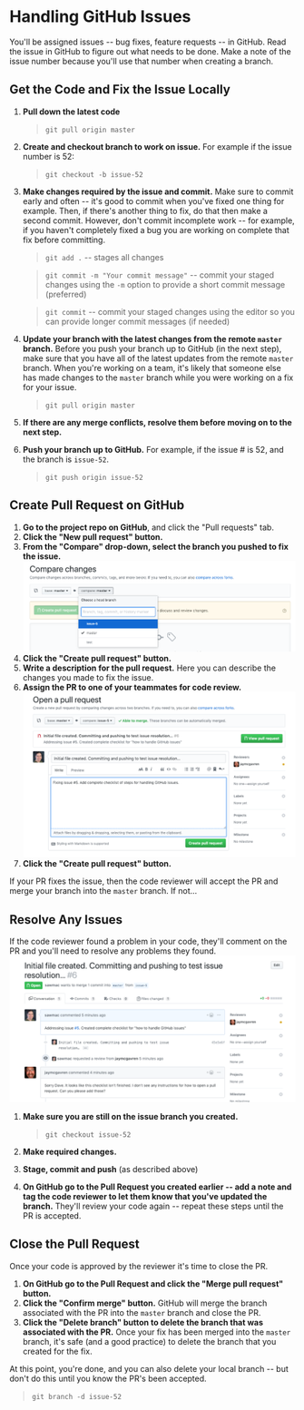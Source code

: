 # Handling GitHub Issues
You'll be assigned issues -- bug fixes, feature requests -- in GitHub. Read the issue in GitHub to figure out what needs to be done. Make a note of the issue number because you'll use that number when creating a branch.

## Get the Code and Fix the Issue Locally
1. **Pull down the latest code**
   
   > ```git pull origin master```

2. **Create and checkout branch to work on issue.** For example if the issue number is 52:

    > ```git checkout -b issue-52```

3. **Make changes required by the issue and commit.** Make sure to commit early and often -- it's good to commit when you've fixed one thing for example. Then, if there's another thing to fix, do that then make a second commit. However, don't commit incomplete work -- for example, if you haven't completely fixed a bug you are working on complete that fix before committing. 

    > ```git add .``` -- stages all changes

    > ```git commit -m "Your commit message"``` -- commit your staged changes using the `-m` option to provide a short commit message (preferred)
   
    > ```git commit``` -- commit your staged changes using the editor so you can provide longer commit messages (if needed)

4. **Update your branch with the latest changes from the remote `master` branch.** Before you push your branch up to GitHub (in the next step), make sure that you have all of the latest updates from the remote `master` branch. When you're working on a team, it's likely that someone else has made changes to the `master` branch while you were working on a fix for your issue.

    > ```git pull origin master```

5. **If there are any merge conflicts, resolve them before moving on to the next step.**

6. **Push your branch up to GitHub.** For example, if the issue # is 52, and the branch is `issue-52`.

    >```git push origin issue-52```

## Create Pull Request on GitHub
1. **Go to the project repo on GitHub**, and click the "Pull requests" tab.
2. **Click the "New pull request" button.**
3. **From the "Compare" drop-down, select the branch you pushed to fix the issue.**
![PR select branch](images/pr1.png "Select Branch")
4. **Click the "Create pull request" button.**
5. **Write a description for the pull request.** Here you can describe the changes you made to fix the issue.
6. **Assign the PR to one of your teammates for code review.**
![PR assignment](images/pr2.png "PR Assignment")
7. **Click the "Create pull request" button.**

If your PR fixes the issue, then the code reviewer will accept the PR and merge your branch into the `master` branch. If not...

## Resolve Any Issues
If the code reviewer found a problem in your code, they'll comment on the PR and you'll need to resolve any problems they found.
![PR rejected](images/pr3.png "PR Rejected")

1. **Make sure you are still on the issue branch you created.**
    >```git checkout issue-52```

2. **Make required changes.**
3. **Stage, commit and push** (as described above)
4. **On GitHub go to the Pull Request you created earlier -- add a note and tag the code reviewer to let them know that you've updated the branch.** They'll review your code again -- repeat these steps until the PR is accepted.

## Close the Pull Request
Once your code is approved by the reviewer it's time to close the PR.

1. **On GitHub go to the Pull Request and click the "Merge pull request" button.**
2. **Click the "Confirm merge" button.** GitHub will merge the branch associated with the PR into the `master` branch and close the PR.
3. **Click the "Delete branch" button to delete the branch that was associated with the PR.** Once your fix has been merged into the `master` branch, it's safe (and a good practice) to delete the branch that you created for the fix.

At this point, you're done, and you can also delete your local branch -- but don't do this until you know the PR's been accepted.

> ```git branch -d issue-52```
